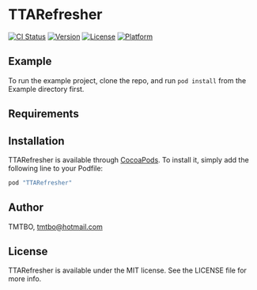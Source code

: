 # TTARefresher

[![CI Status](http://img.shields.io/travis/TMTBO/TTARefresher.svg?style=flat)](https://travis-ci.org/TMTBO/TTARefresher)
[![Version](https://img.shields.io/cocoapods/v/TTARefresher.svg?style=flat)](http://cocoapods.org/pods/TTARefresher)
[![License](https://img.shields.io/cocoapods/l/TTARefresher.svg?style=flat)](http://cocoapods.org/pods/TTARefresher)
[![Platform](https://img.shields.io/cocoapods/p/TTARefresher.svg?style=flat)](http://cocoapods.org/pods/TTARefresher)

## Example

To run the example project, clone the repo, and run `pod install` from the Example directory first.

## Requirements

## Installation

TTARefresher is available through [CocoaPods](http://cocoapods.org). To install
it, simply add the following line to your Podfile:

```ruby
pod "TTARefresher"
```

## Author

TMTBO, tmtbo@hotmail.com

## License

TTARefresher is available under the MIT license. See the LICENSE file for more info.
